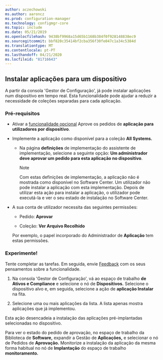 ```yaml
---
author: aczechowski
ms.author: aaroncz
ms.prod: configuration-manager
ms.technology: configmgr-core
ms.topic: include
ms.date: 05/21/2019
ms.openlocfilehash: 9438bf9968a15d65b1168b384f0f928148838ec9
ms.sourcegitcommit: bbf820c35414bf2cba356f30fe047c1a34c5384d
ms.translationtype: MT
ms.contentlocale: pt-PT
ms.lasthandoff: 04/21/2020
ms.locfileid: "81716643"
---
```

## <a name="install-applications-for-a-device"></a><a name="bkmk_device-app"></a>Instalar aplicações para um dispositivo

<!--4402180-->

A partir da consola 'Gestor de Configuração', já pode instalar aplicações num dispositivo em tempo real. Esta funcionalidade pode ajudar a reduzir a necessidade de coleções separadas para cada aplicação.

### <a name="prerequisites"></a>Pré-requisitos

- Ativar a [funcionalidade opcional](../../../../servers/manage/install-in-console-updates.md#bkmk_options) Aprove os pedidos de **aplicação para utilizadores por dispositivo**.  

- Implemente a aplicação como disponível para a coleção **All Systems.**  

    - Na página **definições** de implementação do assistente de implementação, selecione a seguinte opção: **Um administrador deve aprovar um pedido para esta aplicação no dispositivo**.  

        > [!Note]  
        > Com estas definições de implementação, a aplicação não é mostrada como disponível no Software Center. Um utilizador não pode instalar a aplicação com esta implementação. Depois de utilizar esta ação para instalar a aplicação, o utilizador pode executá-la e ver o seu estado de instalação no Software Center.

- A sua conta de utilizador necessita das seguintes permissões:

    - Pedido: **Aprovar**

    - Coleção: **Ver Arquivo Recolhido**

    Por exemplo, o papel incorporado do Administrador de **Aplicação** tem estas permissões.

### <a name="try-it-out"></a>Experimente!

Tente completar as tarefas. Em seguida, envie [Feedback](../../../../understand/find-help.md#product-feedback) com os seus pensamentos sobre a funcionalidade.

1. Na consola 'Gestor de Configuração', vá ao espaço de trabalho **de Ativos e Compliance** e selecione o nó de **Dispositivos.** Selecione o dispositivo alvo e, em seguida, selecione a ação de **aplicação Instalar** na fita.

1. Selecione uma ou mais aplicações da lista. A lista apenas mostra aplicações que já implementou.

Esta ação desencadeia a instalação das aplicações pré-implantadas selecionadas no dispositivo.

Para ver o estado do pedido de aprovação, no espaço de trabalho da Biblioteca de **Software,** expandir a Gestão de **Aplicações,** e selecionar o nó de Pedidos de **Aprovação.** Monitorize a instalação da aplicação da mesma forma habitual no nó de **Implantação** do espaço de trabalho **monitoramento.**
